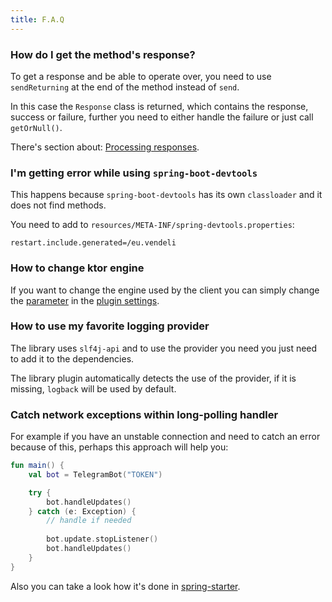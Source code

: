 ```yaml
---
title: F.A.Q
---
```


### How do I get the method's response?

To get a response and be able to operate over, you need to use `sendReturning` at the end of the method instead of `send`.

In this case the `Response` class is returned, which contains the response, success or failure, further you need to either handle the failure or just call `getOrNull()`.

There's section about: [Processing responses](https://github.com/vendelieu/telegram-bot#processing-responses).

### I'm getting error while using `spring-boot-devtools`

This happens because `spring-boot-devtools` has its own `classloader` and it does not find methods.

You need to add to `resources/META-INF/spring-devtools.properties`:

```properties
restart.include.generated=/eu.vendeli
```

### How to change ktor engine

If you want to change the engine used by the client you can simply change the [parameter](https://vendelieu.github.io/telegram-bot/ktgram-gradle-plugin/eu.vendeli.ktgram.gradle/-kt-gram-ext/ktor-jvm-engine.html) in the [plugin settings](https://vendelieu.github.io/telegram-bot/ktgram-gradle-plugin/eu.vendeli.ktgram.gradle/-kt-gram-ext/index.html).

### How to use my favorite logging provider

The library uses `slf4j-api` and to use the provider you need you just need to add it to the dependencies.

The library plugin automatically detects the use of the provider, if it is missing, `logback` will be used by default.

### Catch network exceptions within long-polling handler

For example if you have an unstable connection and need to catch an error because of this, perhaps this approach will help you:

```kotlin
fun main() {
    val bot = TelegramBot("TOKEN")

    try {
        bot.handleUpdates()
    } catch (e: Exception) {
        // handle if needed
        
        bot.update.stopListener()
        bot.handleUpdates()
    }
}
```

Also you can take a look how it's done in [spring-starter](https://github.com/vendelieu/telegram-bot/blob/1584d40f9a94a8c31bba9e7614c0070155630a52/spring-ktgram-starter/src/jvmMain/kotlin/eu/vendeli/spring/starter/TelegramAutoConfiguration.kt#L53).
